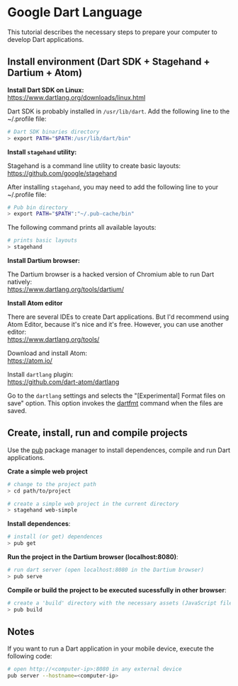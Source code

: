 # Google Dart Language

This tutorial describes the necessary steps to prepare your computer to develop Dart applications.

## Install environment (Dart SDK + Stagehand + Dartium + Atom)

**Install Dart SDK on Linux:**  
https://www.dartlang.org/downloads/linux.html

Dart SDK is probably installed in `/usr/lib/dart`. Add the following line to the ~/.profile file:
```bash
# Dart SDK binaries directory
> export PATH="$PATH:/usr/lib/dart/bin"
```

**Install `stagehand` utility:**  

Stagehand is a command line utility to create basic layouts:  
https://github.com/google/stagehand

After installing `stagehand`, you may need to add the following line to your ~/.profile file:
```bash
# Pub bin directory
> export PATH="$PATH":"~/.pub-cache/bin"
```

The following command prints all available layouts:  
```bash
# prints basic layouts
> stagehand
```

**Install Dartium browser:**

The Dartium browser is a hacked version of Chromium able to run Dart natively:  
https://www.dartlang.org/tools/dartium/

**Install Atom editor**

There are several IDEs to create Dart applications. But I'd recommend using Atom Editor, because it's nice and it's free. However, you can use another editor:  
https://www.dartlang.org/tools/

Download and install Atom:  
https://atom.io/

Install `dartlang` plugin:  
https://github.com/dart-atom/dartlang

Go to the `dartlang` settings and selects the "[Experimental] Format files on save" option. This option invokes the [dartfmt](https://github.com/dart-lang/dart_style) command when the files are saved.

## Create, install, run and compile projects

Use the [pub](https://pub.dartlang.org/) package manager to install dependences, compile and run Dart applications.

**Crate a simple web project**
```bash
# change to the project path
> cd path/to/project

# create a simple web project in the current directory
> stagehand web-simple
```

**Install dependences**:
```bash
# install (or get) dependences
> pub get
```

**Run the project in the Dartium browser (localhost:8080)**:
```bash
# run dart server (open localhost:8080 in the Dartium browser)
> pub serve
```

**Compile or build the project to be executed sucessfully in other browser**:
```bash
# create a 'build' directory with the necessary assets (JavaScript files, etc...)
> pub build
```

## Notes

If you want to run a Dart application in your mobile device, execute the following code:
```bash
# open http://<computer-ip>:8080 in any external device
pub server --hostname=<computer-ip>
```
